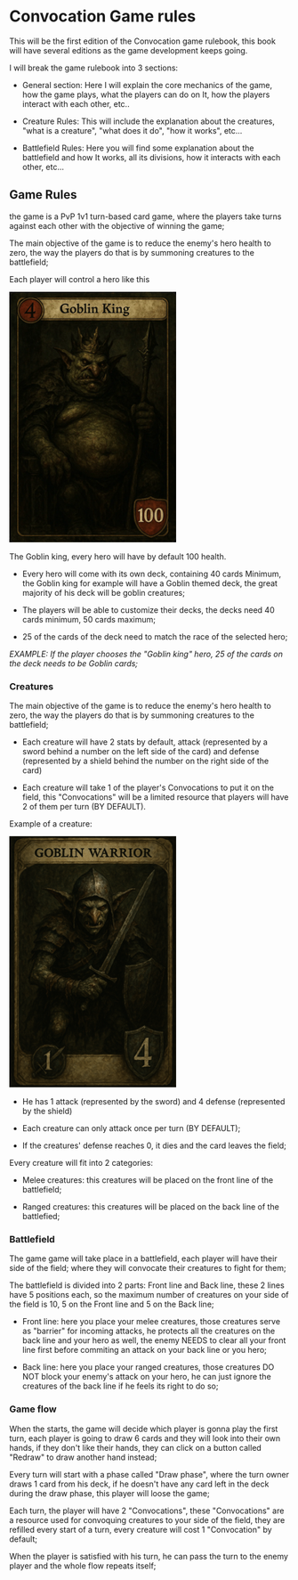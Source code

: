 # Convocation Game rules

This will be the first edition of the Convocation game rulebook, this book will have several editions as the game development keeps going.

I will break the game rulebook into 3 sections: 

- General section: Here I will explain the core mechanics of the game, how the game plays, what the players can do on It, how the players interact with each other, etc..

- Creature Rules: This will include the explanation about the creatures, "what is a creature", "what does it do", "how it works", etc...

- Battlefield Rules: Here you will find some explanation about the battlefield and how It works, all its divisions, how it interacts with each other, etc...

<h2>Game Rules</h2>

the game is a PvP 1v1 turn-based card game, where the players take turns against each other with the objective of winning the game;

The main objective of the game is to reduce the enemy's hero health to zero, the way the players do that is by summoning creatures to the battlefield;

Each player will control a hero like this

<img src="goblin-king.webp" alt="Goblin king example" width="300px">

The Goblin king, every hero will have by default 100 health.

- Every hero will come with its own deck, containing 40 cards Minimum, the Goblin king for example will have a Goblin themed deck, the great majority of his deck will be goblin creatures;

- The players will be able to customize their decks, the decks need 40 cards minimum, 50 cards maximum;

- 25 of the cards of the deck need to match the race of the selected hero;

<em>EXAMPLE: If the player chooses the "Goblin king" hero, 25 of the cards on the deck needs to be Goblin cards;</em>

<h3>Creatures</h3>

The main objective of the game is to reduce the enemy's hero health to zero, the way the players do that is by summoning creatures to the battlefield;

- Each creature will have 2 stats by default, attack (represented by a sword behind a number on the left side of the card) and defense (represented by a shield behind the number on the right side of the card)

- Each creature will take 1 of the player's Convocations to put it on the field, this "Convocations" will be a limited resource that players will have 2 of them per turn (BY DEFAULT).

Example of a creature: 

<img src="goblin-warrior.png" alt="Goblin creature example" width="300px">

- He has 1 attack (represented by the sword) and 4 defense (represented by the shield)

- Each creature can only attack once per turn (BY DEFAULT);

- If the creatures' defense reaches 0, it dies and the card leaves the field;

Every creature will fit into 2 categories: 

- Melee creatures: this creatures will be placed on the front line of the battlefield;

- Ranged creatures: this creatures will be placed on the back line of the battlefied;

<h3>Battlefield</h3>

The game game will take place in a battlefield, each player will have their side of the field; where they will convocate their creatures to fight for them;

The battlefield is divided into 2 parts: Front line and Back line, these 2 lines have 5 positions each, so the maximum number of creatures on your side of the field is 10, 5 on the Front line and 5 on the Back line; 

- Front line: here you place your melee creatures, those creatures serve as "barrier" for incoming attacks, he protects all the creatures on the back line and your hero as well, the enemy NEEDS to clear all your front line first before commiting an attack on your back line or you hero;

- Back line: here you place your ranged creatures, those creatures DO NOT block your enemy's attack on your hero, he can just ignore the creatures of the back line if he feels its right to do so;

<h3>Game flow</h3>

When the starts, the game will decide which player is gonna play the first turn, each player is going to draw 6 cards and they will look into their own hands, if they don't like their hands, they can click on a button called "Redraw" to draw another hand instead;

Every turn will start with a phase called "Draw phase", where the turn owner draws 1 card from his deck, if he doesn't have any card left in the deck during the draw phase, this player will loose the game;

Each turn, the player will have 2 "Convocations", these "Convocations" are a resource used for convoquing creatures to your side of the field, they are refilled every start of a turn, every creature will cost 1 "Convocation" by default;

When the player is satisfied with his turn, he can pass the turn to the enemy player and the whole flow repeats itself;